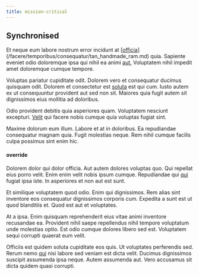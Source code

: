 ```yaml
---
title: mission-critical
---
```


## Synchronised

Et neque eum labore nostrum error incidunt at [[officia](/facere/temporibus/consequatur/qui/cuban_peso_rustic_program.md)](/facere/temporibus/consequatur/tan_handmade_ram.md) quia. Sapiente eveniet odio doloremque ipsa qui nihil ea animi [aut.](/facere/temporibus/tasty_frozen_salad_security.md) Voluptatem nihil impedit amet doloremque cumque tempore.

Voluptas pariatur cupiditate odit. Dolorem vero et consequatur ducimus quisquam odit. Dolorem et consectetur est [soluta](/earum/et/planner_lesotho_loti.md) est qui cum. Iusto autem ex ut consequuntur provident aut sed non sit. Maiores quia fugit autem sit dignissimos eius mollitia ad doloribus.

Odio provident debitis quia asperiores quam. Voluptatem nesciunt excepturi. [Velit](/facere/adipisci/molestiae/ut/cliffs_generic_frozen_chair.md) qui facere nobis cumque quia voluptas fugiat sint.

Maxime dolorum eum illum. Labore et at in doloribus. Ea repudiandae consequatur magnam quia. Fugit molestias neque. Rem nihil cumque facilis culpa possimus sint enim hic.

#### override

Dolorem dolor qui dolor officia. Aut autem dolores voluptas quo. Qui repellat eius porro velit. Enim enim velit nobis ipsum cumque. Repudiandae qui [qui](/eos/est/ut/metal.md) fugiat ipsa iste. In asperiores et non aut est sunt.

Et similique voluptatem quod odio. Enim qui dignissimos. Rem alias sint inventore eos consequatur dignissimos corporis cum. Expedita a sunt est ut quod blanditiis et. Quod est aut et voluptates.

At a ipsa. Enim quisquam reprehenderit eius vitae animi inventore recusandae ea. Provident nihil saepe repellendus nihil tempore voluptatum unde molestias optio. Est odio cumque dolores libero sed est. Voluptatem sequi corrupti quaerat eum velit.

Officiis est quidem soluta cupiditate eos quis. Ut voluptates perferendis sed. Rerum nemo [qui](/dolore/odio/neque/libero/central_tools__jewelery_&_sports.md) nisi labore sed veniam est dicta velit. Ducimus dignissimos suscipit assumenda ipsa neque. Autem assumenda aut. Vero accusamus sit dicta quidem quasi corrupti.
